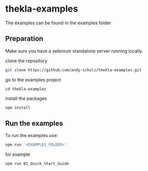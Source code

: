 # thekla-examples

The examples can be found in the examples folder 

## Preparation

Make sure you have a selenium standalone server running locally.

clone the repository

````bash
git clone https://github.com/andy-schulz/thekla-examples.git
````

go to the examples project
````
cd thekla-examples
````

install the packages

````bash
npm install
````

## Run the examples

To run the examples use:

```bash
npm run '<EXAMPLES_FOLDER>'
```

for example

```bash
npm run 01_Quick_Start_Guide
```